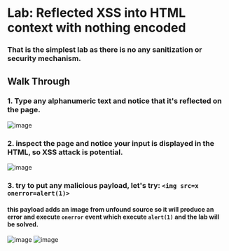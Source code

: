 # Lab: Reflected XSS into HTML context with nothing encoded
### That is the simplest lab as there is no any sanitization or security mechanism.
## Walk Through
### 1. Type any alphanumeric text and notice that it's reflected on the page.
![image](https://user-images.githubusercontent.com/31960035/222963604-94f4a873-6d1e-4a5e-84d5-35c52e90ffad.png)
### 2. inspect the page and notice your input is displayed in the HTML, so XSS attack is potential.
![image](https://user-images.githubusercontent.com/31960035/222963805-87f01c2f-a6a2-496b-8616-32ac6003b2be.png)
### 3. try to put any malicious payload, let's try: `<img src=x onerror=alert(1)>`
#### this payload adds an image from unfound source so it will produce an error and execute `onerror` event which execute `alert(1)` and the lab will be solved.
![image](https://user-images.githubusercontent.com/31960035/222964035-95f6cd98-728f-4d00-a145-05f833f43797.png)
![image](https://user-images.githubusercontent.com/31960035/222964038-19c8a04c-1561-4355-9716-08c8d063a4ac.png)

